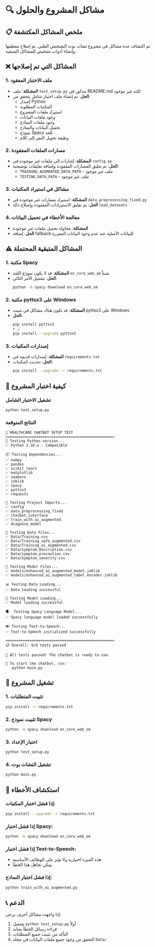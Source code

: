 # 🔍 مشاكل المشروع والحلول

## 📋 ملخص المشاكل المكتشفة

تم اكتشاف عدة مشاكل في مشروع تشات بوت التشخيص الطبي. تم إصلاح معظمها وإنشاء أدوات تشخيص للمشاكل المتبقية.

## ❌ المشاكل التي تم إصلاحها

### 1. **ملف الاختبار المفقود**
- **المشكلة**: ملف `test_setup.py` مذكور في README.md لكنه غير موجود
- **الحل**: تم إنشاء ملف اختبار شامل يتحقق من:
  - إصدار Python
  - المكتبات المطلوبة
  - استيراد ملفات المشروع
  - وجود ملفات البيانات
  - وجود ملفات النماذج
  - تحميل البيانات والنماذج
  - نموذج Spacy للغة
  - وظيفة تحويل النص إلى كلام

### 2. **مسارات الملفات المفقودة**
- **المشكلة**: إشارات إلى ملفات غير موجودة في `config.py`
- **الحل**: تم تعليق المسارات المفقودة وإضافة تعليقات توضيحية:
  - `TRAINING_AUGMENTED_DATA_PATH` - ملف غير موجود
  - `TESTING_DATA_PATH` - ملف غير موجود

### 3. **مشاكل في استيراد المكتبات**
- **المشكلة**: استيراد مسارات غير موجودة في `data_preprocessing_fixed.py`
- **الحل**: تم تعليق الاستيرادات المفقودة وإصلاح دالة `load_datasets`

### 4. **معالجة الأخطاء في تحميل البيانات**
- **المشكلة**: محاولة تحميل ملفات غير موجودة
- **الحل**: إضافة fallback للبيانات الأصلية عند عدم وجود البيانات المعززة

## ⚠️ المشاكل المتبقية المحتملة

### 1. **مكتبة Spacy**
- **المشكلة**: قد لا يكون نموذج اللغة `en_core_web_sm` مثبتاً
- **الحل**: تشغيل الأمر التالي:
  ```bash
  python -m spacy download en_core_web_sm
  ```

### 2. **مكتبة pyttsx3 على Windows**
- **المشكلة**: قد تكون هناك مشاكل في تثبيت pyttsx3 على Windows
- **الحل**: 
  ```bash
  pip install pyttsx3
  # أو
  pip install --upgrade pyttsx3
  ```

### 3. **إصدارات المكتبات**
- **المشكلة**: إصدارات قديمة في `requirements.txt`
- **الحل**: تحديث المكتبات:
  ```bash
  pip install --upgrade -r requirements.txt
  ```

## 🧪 كيفية اختبار المشروع

### تشغيل الاختبار الشامل
```bash
python test_setup.py
```

### النتائج المتوقعة
```
🧪 HEALTHCARE CHATBOT SETUP TEST
==================================================
🐍 Testing Python version...
✅ Python 3.10.x - Compatible

📦 Testing Dependencies...
✅ numpy
✅ pandas
✅ scikit_learn
✅ matplotlib
✅ seaborn
✅ joblib
✅ spacy
✅ pyttsx3
✅ requests

🔧 Testing Project Imports...
✅ config
✅ data_preprocessing_fixed
✅ chatbot_interface
✅ train_with_ai_augmented
✅ diagnose_model

📁 Testing Data Files...
✅ Data/Training.csv
✅ Data/Training_safe_augmented.csv
✅ Data/Training_ai_augmented.csv
✅ Data/symptom_Description.csv
✅ Data/symptom_precaution.csv
✅ Data/Symptom_severity.csv

🤖 Testing Model Files...
✅ models/enhanced_ai_augmented_model.joblib
✅ models/enhanced_ai_augmented_label_encoder.joblib

📊 Testing Data Loading...
✅ Data loading successful

🤖 Testing Model Loading...
✅ Model loading successful

🗣️  Testing Spacy Language Model...
✅ Spacy language model loaded successfully

🔊 Testing Text-to-Speech...
✅ Text-to-Speech initialized successfully

==================================================
📋 Overall: 9/9 tests passed

🎉 All tests passed! The chatbot is ready to use.

🚀 To start the chatbot, run:
   python main.py
```

## 🚀 تشغيل المشروع

### 1. تثبيت المتطلبات
```bash
pip install -r requirements.txt
```

### 2. تثبيت نموذج Spacy
```bash
python -m spacy download en_core_web_sm
```

### 3. اختبار الإعداد
```bash
python test_setup.py
```

### 4. تشغيل التشات بوت
```bash
python main.py
```

## 🔧 استكشاف الأخطاء

### إذا فشل اختبار المكتبات:
```bash
pip install --upgrade -r requirements.txt
```

### إذا فشل اختبار Spacy:
```bash
python -m spacy download en_core_web_sm
```

### إذا فشل اختبار Text-to-Speech:
- هذه الميزة اختيارية ولا تؤثر على الوظائف الأساسية
- يمكن تجاهل هذا الخطأ

### إذا فشل اختبار النماذج:
```bash
python train_with_ai_augmented.py
```

## 📞 الدعم

إذا واجهت مشاكل أخرى، يرجى:
1. تشغيل `python test_setup.py` أولاً
2. قراءة رسائل الخطأ بعناية
3. التأكد من تثبيت جميع المتطلبات
4. التحقق من وجود جميع ملفات البيانات في مجلد `Data/` 